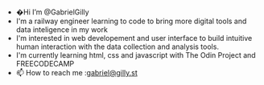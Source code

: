 - �Hi I’m @GabrielGilly
- I'm a railway engineer  learning to code to bring more digital tools and data inteligence in my work
- I'm interested in web developement and user interface to build intuitive human interaction with the data collection and analysis tools.
- I'm currently learning html, css and javascript with The Odin Project and FREECODECAMP
- 📫 How to reach me :gabriel@gilly.st

<!---
GabrielGilly/GabrielGilly is a ✨ special ✨ repository because its `README.md` (this file) appears on your GitHub profile.
You can click the Preview link to take a look at your changes.
--->
